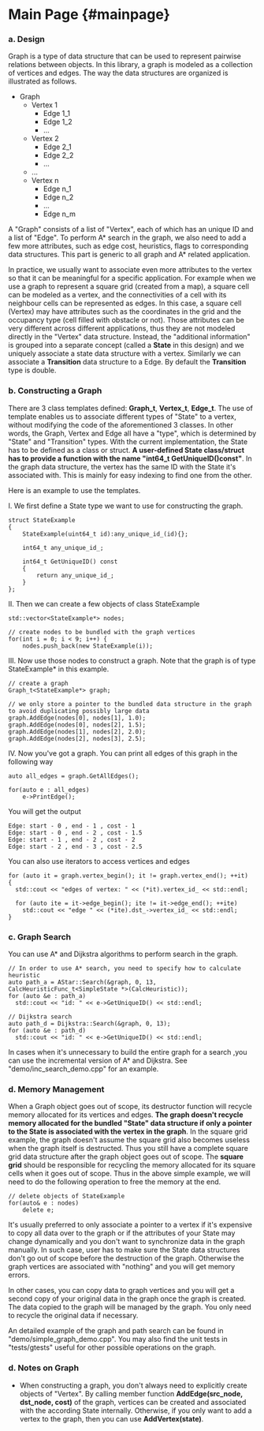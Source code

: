 Main Page                         {#mainpage}
=========

### a. Design

Graph is a type of data structure that can be used to represent pairwise relations between objects. In this library, a graph is modeled as a collection of vertices and edges. The way the data structures are organized is illustrated as follows.

* Graph
  * Vertex 1
    * Edge 1_1
    * Edge 1_2
    * ...
  * Vertex 2
    * Edge 2_1
    * Edge 2_2
    * ...
  * ...
  * Vertex n
    * Edge n_1
    * Edge n_2
    * ...
    * Edge n_m

A "Graph" consists of a list of "Vertex", each of which has an unique ID and a list of "Edge". To perform A* search in the graph, we also need to add a few more attributes, such as edge cost, heuristics, flags to corresponding data structures. This part is generic to all graph and A* related application.

In practice, we usually want to associate even more attributes to the vertex so that it can be meaningful for a specific application. For example when we use a graph to represent a square grid (created from a map), a square cell can be modeled as a vertex, and the connectivities of a cell with its neighbour cells can be represented as edges. In this case, a square cell (Vertex) may have attributes such as the coordinates in the grid and the occupancy type (cell filled with obstacle or not). Those attributes can be very different across different applications, thus they are not modeled directly in the "Vertex" data structure. Instead, the "additional information" is grouped into a separate concept (called a **State** in this design) and we uniquely associate a state data structure with a vertex. Similarly we can associate a **Transition** data structure to a Edge. By default the **Transition** type is double.

### b. Constructing a Graph

There are 3 class templates defined: **Graph_t**, **Vertex_t**, **Edge_t**. The use of template enables us to associate different types of "State" to a vertex, without modifying the code of the aforementioned 3 classes. In other words, the Graph, Vertex and Edge all have a "type", which is determined by "State" and "Transition" types. With the current implementation, the State has to be defined as a class or struct. **A user-defined State class/struct has to provide a function with the name "int64_t GetUniqueID()const"**. In the graph data structure, the vertex has the same ID with the State it's associated with. This is mainly for easy indexing to find one from the other.

Here is an example to use the templates.

I. We first define a State type we want to use for constructing the graph.

~~~
struct StateExample
{
	StateExample(uint64_t id):any_unique_id_(id){};

	int64_t any_unique_id_;

	int64_t GetUniqueID() const
	{
		return any_unique_id_;
	}
};
~~~

II. Then we can create a few objects of class StateExample

~~~
std::vector<StateExample*> nodes;

// create nodes to be bundled with the graph vertices
for(int i = 0; i < 9; i++) {
	nodes.push_back(new StateExample(i));
~~~

III. Now use those nodes to construct a graph. Note that the graph is of type StateExample* in this example.

~~~
// create a graph
Graph_t<StateExample*> graph;

// we only store a pointer to the bundled data structure in the graph to avoid duplicating possibly large data
graph.AddEdge(nodes[0], nodes[1], 1.0);
graph.AddEdge(nodes[0], nodes[2], 1.5);
graph.AddEdge(nodes[1], nodes[2], 2.0);
graph.AddEdge(nodes[2], nodes[3], 2.5);
~~~

IV. Now you've got a graph. You can print all edges of this graph in the following way

~~~
auto all_edges = graph.GetAllEdges();

for(auto e : all_edges)
	e->PrintEdge();
~~~

You will get the output

~~~
Edge: start - 0 , end - 1 , cost - 1
Edge: start - 0 , end - 2 , cost - 1.5
Edge: start - 1 , end - 2 , cost - 2
Edge: start - 2 , end - 3 , cost - 2.5
~~~

You can also use iterators to access vertices and edges

~~~
for (auto it = graph.vertex_begin(); it != graph.vertex_end(); ++it)
{
  std::cout << "edges of vertex: " << (*it).vertex_id_ << std::endl;
  
  for (auto ite = it->edge_begin(); ite != it->edge_end(); ++ite)
    std::cout << "edge " << (*ite).dst_->vertex_id_ << std::endl;
}
~~~

### c. Graph Search

You can use A* and Dijkstra algorithms to perform search in the graph.

~~~
// In order to use A* search, you need to specify how to calculate heuristic
auto path_a = AStar::Search(&graph, 0, 13, CalcHeuristicFunc_t<SimpleState *>(CalcHeuristic));
for (auto &e : path_a)
  std::cout << "id: " << e->GetUniqueID() << std::endl;

// Dijkstra search
auto path_d = Dijkstra::Search(&graph, 0, 13);
for (auto &e : path_d)
  std::cout << "id: " << e->GetUniqueID() << std::endl;
~~~

In cases when it's unnecessary to build the entire graph for a search ,you can use the incremental version of A* and Dijkstra. See "demo/inc_search_demo.cpp" for an example.

### d. Memory Management

When a Graph object goes out of scope, its destructor function will recycle memory allocated for its vertices and edges. **The graph doesn't recycle memory allocated for the bundled "State" data structure if only a pointer to the State is associated with the vertex in the graph**. In the square grid example, the graph doesn't assume the square grid also becomes useless when the graph itself is destructed. Thus you still have a complete square grid data structure after the graph object goes out of scope. The **square grid** should be responsible for recycling the memory allocated for its square cells when it goes out of scope. Thus in the above simple example, we will need to do the following operation to free the memory at the end.

~~~
// delete objects of StateExample
for(auto& e : nodes)
	delete e;
~~~

It's usually preferred to only associate a pointer to a vertex if it's expensive to copy all data over to the graph or if the attributes of your State may change dynamically and you don't want to synchronize data in the graph manually. In such case, user has to make sure the State data structures don't go out of scope before the destruction of the graph. Otherwise the graph vertices are associated with "nothing" and you will get memory errors.

In other cases, you can copy data to graph vertices and you will get a second copy of your original data in the graph once the graph is created. The data copied to the graph will be managed by the graph. You only need to recycle the original data if necessary.

An detailed example of the graph and path search can be found in "demo/simple_graph_demo.cpp". You may also find the unit tests in "tests/gtests" useful for other possible operations on the graph.

### d. Notes on Graph

* When constructing a graph, you don't always need to explicitly create objects of "Vertex". By calling member function **AddEdge(src_node, dst_node, cost)** of the graph, vertices can be created and associated with the according State internally. Otherwise, if you only want to add a vertex to the graph, then you can use **AddVertex(state)**.
